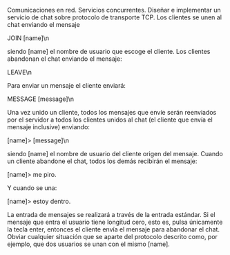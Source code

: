 Comunicaciones en red. Servicios concurrentes.
Diseñar e implementar un servicio de chat sobre protocolo de transporte TCP. Los clientes se unen al chat enviando el mensaje

JOIN [name]\n

siendo [name] el nombre de usuario que escoge el cliente. Los clientes abandonan el chat enviando el mensaje:

LEAVE\n

Para enviar un mensaje el cliente enviará:

MESSAGE [message]\n

Una vez unido un cliente, todos los mensajes que envíe serán reenviados por el servidor a todos los clientes unidos al chat (el cliente que envía el mensaje inclusive) enviando:

[name]> [message]\n

siendo [name] el nombre de usuario del cliente origen del mensaje. Cuando un cliente abandone el chat, todos los demás recibirán el mensaje:

[name]> me piro.

Y cuando se una:

[name]> estoy dentro.

La entrada de mensajes se realizará a través de la entrada estándar. Si el mensaje que entra el usuario tiene longitud cero, esto es, pulsa únicamente la tecla enter, entonces el cliente envía el mensaje para abandonar el chat. Obviar cualquier situación que se aparte del protocolo descrito como, por ejemplo, que dos usuarios se unan con el mismo [name].